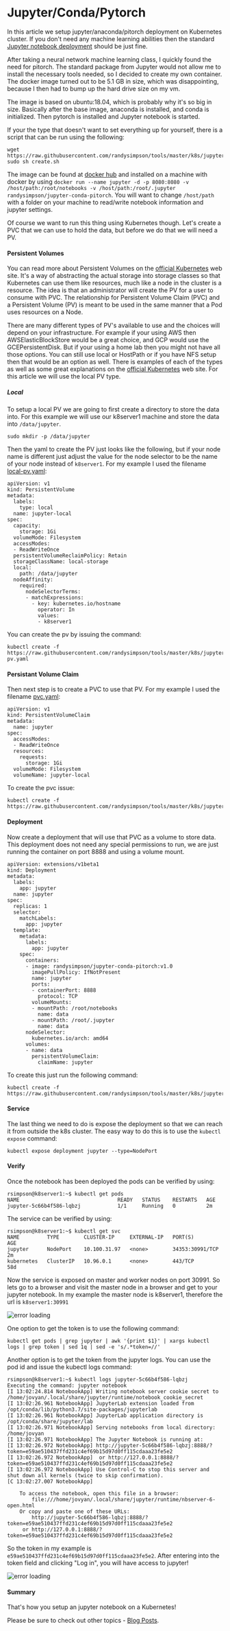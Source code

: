 # Jupyter/Conda/Pytorch

In this article we setup jupyter/anaconda/pitorch deployment on Kubernetes cluster.  If you don't need any machine learning abilities then the standard [Jupyter notebook deployment](https://simpsonhouse.hopto.org/blog/Setup%20Jupyter%20deployment%20on%20Kubernetes) should be just fine.

After taking a neural network machine learning class, I quickly found the need for pitorch.  The standard package from Jupyter would not allow me to install the necessary tools needed, so I decided to create my own container.  The docker image turned out to be 5.1 GB in size, which was disappointing, because I then had to bump up the hard drive size on my vm.

The image is based on ubuntu:18.04, which is probably why it's so big in size.  Basically after the base image, anaconda is installed, and conda is initialized.  Then pytorch is installed and Jupyter notebook is started.

If your the type that doesn't want to set everything up for yourself, there is a script that can be run using the following:

```
wget https://raw.githubusercontent.com/randysimpson/tools/master/k8s/jupyter/create.sh
sudo sh create.sh
```

The image can be found at [docker hub](https://hub.docker.com/r/randysimpson/jupyter-conda-pitorch) and installed on a machine with docker by using `docker run --name jupyter -d -p 8080:8080 -v /host/path:/root/notebooks -v /host/path:/root/.jupyter randysimpson/jupyter-conda-pitorch`.  You will want to change `/host/path` with a folder on your machine to read/write notebook information and jupyter settings.

Of course we want to run this thing using Kubernetes though.  Let's create a PVC that we can use to hold the data, but before we do that we will need a PV.

#### Persistent Volumes

You can read more about Persistent Volumes on the [official Kubernetes](https://kubernetes.io/docs/concepts/storage/persistent-volumes/) web site.  It's a way of abstracting the actual storage into storage classes so that Kubernetes can use them like resources, much like a node in the cluster is a resource.  The idea is that an administrator will create the PV for a user to consume with PVC.  The relationship for Persistent Volume Claim (PVC) and a Persistent Volume (PV) is meant to be used in the same manner that a Pod uses resources on a Node.

There are many different types of PV's available to use and the choices will depend on your infrastructure.  For example if your using AWS then AWSElasticBlockStore would be a great choice, and GCP would use the GCEPersistentDisk.  But if your using a home lab then you might not have all those options.  You can still use local or HostPath or if you have NFS setup then that would be an option as well.  There is examples of each of the types as well as some great explanations on the [official Kubernetes](https://kubernetes.io/docs/concepts/storage/persistent-volumes/) web site.  For this article we will use the local PV type.

##### Local

To setup a local PV we are going to first create a directory to store the data into.  For this example we will use our k8server1 machine and store the data into `/data/jupyter`.

```
sudo mkdir -p /data/jupyter
```

Then the yaml to create the PV just looks like the following, but if your node name is different just adjust the value for the node selector to be the name of your node instead of `k8server1`.  For my example I used the filename [local-pv.yaml](https://raw.githubusercontent.com/randysimpson/tools/master/k8s/jupyter/local-pv.yaml):
 
```
apiVersion: v1
kind: PersistentVolume
metadata:
  labels:
    type: local
  name: jupyter-local
spec:
  capacity:
    storage: 1Gi
  volumeMode: Filesystem
  accessModes:
  - ReadWriteOnce
  persistentVolumeReclaimPolicy: Retain
  storageClassName: local-storage
  local:
    path: /data/jupyter
  nodeAffinity:
    required:
      nodeSelectorTerms:
      - matchExpressions:
        - key: kubernetes.io/hostname
          operator: In
          values:
          - k8server1
```

You can create the pv by issuing the command:

```
kubectl create -f https://raw.githubusercontent.com/randysimpson/tools/master/k8s/jupyter/local-pv.yaml
```

#### Persistant Volume Claim

Then next step is to create a PVC to use that PV.  For my example I used the filename [pvc.yaml](https://raw.githubusercontent.com/randysimpson/tools/master/k8s/jupyter/pvc.yaml):

```
apiVersion: v1
kind: PersistentVolumeClaim
metadata:
  name: jupyter
spec:
  accessModes:
  - ReadWriteOnce
  resources:
    requests:
      storage: 1Gi
  volumeMode: Filesystem
  volumeName: jupyter-local
```

To create the pvc issue:

```
kubectl create -f https://raw.githubusercontent.com/randysimpson/tools/master/k8s/jupyter/pvc.yaml
```

#### Deployment

Now create a deployment that will use that PVC as a volume to store data.  This deployment does not need any special permissions to run, we are just running the container on port 8888 and using a volume mount.

```
apiVersion: extensions/v1beta1
kind: Deployment
metadata:
  labels:
    app: jupyter
  name: jupyter
spec:
  replicas: 1
  selector:
    matchLabels:
      app: jupyter
  template:
    metadata:
      labels:
        app: jupyter
    spec:
      containers:
      - image: randysimpson/jupyter-conda-pitorch:v1.0
        imagePullPolicy: IfNotPresent
        name: jupyter
        ports:
        - containerPort: 8888
          protocol: TCP
        volumeMounts:
        - mountPath: /root/notebooks
          name: data
        - mountPath: /root/.jupyter
          name: data
      nodeSelector:
        kubernetes.io/arch: amd64
      volumes:
      - name: data
        persistentVolumeClaim:
          claimName: jupyter
```

To create this just run the following command:

```
kubectl create -f https://raw.githubusercontent.com/randysimpson/tools/master/k8s/jupyter/deploy.yaml
```

#### Service

The last thing we need to do is expose the deployment so that we can reach it from outside the k8s cluster.  The easy way to do this is to use the `kubectl expose` command:

```
kubectl expose deployment jupyter --type=NodePort
```

#### Verify

Once the notebook has been deployed the pods can be verified by using:

```
rsimpson@k8server1:~$ kubectl get pods
NAME                                READY   STATUS    RESTARTS   AGE
jupyter-5c66b4f586-lqbzj            1/1     Running   0          2m
```

The service can be verified by using:

```
rsimpson@k8server1:~$ kubectl get svc
NAME         TYPE        CLUSTER-IP     EXTERNAL-IP   PORT(S)           AGE
jupyter      NodePort    10.100.31.97   <none>        34353:30991/TCP   2m
kubernetes   ClusterIP   10.96.0.1      <none>        443/TCP           58d
```

Now the service is exposed on master and worker nodes on port 30991.  So lets go to a browser and visit the master node in a browser and get to your jupyter notebook.  In my example the master node is k8server1, therefore the url is `k8server1:30991`

![error loading](https://simpsonhouse.hopto.org/images/jupyter_web.PNG)

One option to get the token is to use the following command:

```
kubectl get pods | grep jupyter | awk '{print $1}' | xargs kubectl logs | grep token | sed 1q | sed -e 's/.*token=//'
```

Another option is to get the token from the jupyter logs.  You can use the pod id and issue the kubectl logs command:

```
rsimpson@k8server1:~$ kubectl logs jupyter-5c66b4f586-lqbzj
Executing the command: jupyter notebook
[I 13:02:24.814 NotebookApp] Writing notebook server cookie secret to /home/jovyan/.local/share/jupyter/runtime/notebook_cookie_secret
[I 13:02:26.961 NotebookApp] JupyterLab extension loaded from /opt/conda/lib/python3.7/site-packages/jupyterlab
[I 13:02:26.961 NotebookApp] JupyterLab application directory is /opt/conda/share/jupyter/lab
[I 13:02:26.971 NotebookApp] Serving notebooks from local directory: /home/jovyan
[I 13:02:26.971 NotebookApp] The Jupyter Notebook is running at:
[I 13:02:26.972 NotebookApp] http://jupyter-5c66b4f586-lqbzj:8888/?token=e59ae510437ffd231c4ef69b15d97d0ff115cdaaa23fe5e2
[I 13:02:26.972 NotebookApp]  or http://127.0.0.1:8888/?token=e59ae510437ffd231c4ef69b15d97d0ff115cdaaa23fe5e2
[I 13:02:26.972 NotebookApp] Use Control-C to stop this server and shut down all kernels (twice to skip confirmation).
[C 13:02:27.007 NotebookApp]

    To access the notebook, open this file in a browser:
        file:///home/jovyan/.local/share/jupyter/runtime/nbserver-6-open.html
    Or copy and paste one of these URLs:
        http://jupyter-5c66b4f586-lqbzj:8888/?token=e59ae510437ffd231c4ef69b15d97d0ff115cdaaa23fe5e2
     or http://127.0.0.1:8888/?token=e59ae510437ffd231c4ef69b15d97d0ff115cdaaa23fe5e2
```

So the token in my example is `e59ae510437ffd231c4ef69b15d97d0ff115cdaaa23fe5e2`.  After entering into the token field and clicking "Log in", you will have access to jupyter!

![error loading](https://simpsonhouse.hopto.org/images/jupyter_success.PNG)

#### Summary

That's how you setup an jupyter notebook on a Kubernetes!

Please be sure to check out other topics - [Blog Posts](https://simpsonhouse.hopto.org/blog/).
